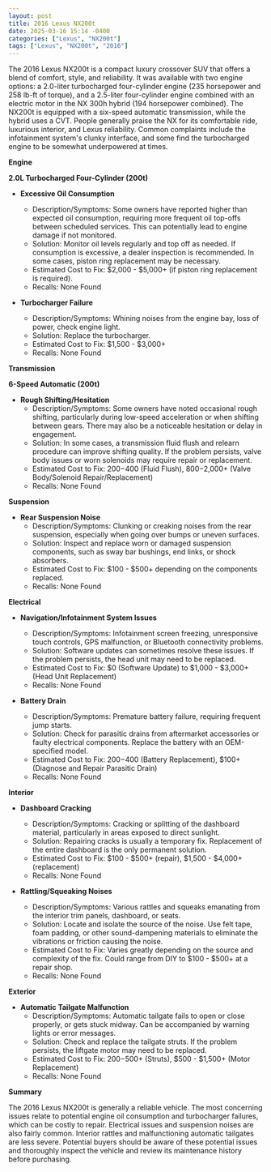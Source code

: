 ```yaml
---
layout: post
title: 2016 Lexus NX200t
date: 2025-03-16 15:14 -0400
categories: ["Lexus", "NX200t"]
tags: ["Lexus", "NX200t", "2016"]
---
```

The 2016 Lexus NX200t is a compact luxury crossover SUV that offers a blend of comfort, style, and reliability. It was available with two engine options: a 2.0-liter turbocharged four-cylinder engine (235 horsepower and 258 lb-ft of torque), and a 2.5-liter four-cylinder engine combined with an electric motor in the NX 300h hybrid (194 horsepower combined). The NX200t is equipped with a six-speed automatic transmission, while the hybrid uses a CVT. People generally praise the NX for its comfortable ride, luxurious interior, and Lexus reliability. Common complaints include the infotainment system's clunky interface, and some find the turbocharged engine to be somewhat underpowered at times.

**Engine**

**2.0L Turbocharged Four-Cylinder (200t)**

*   **Excessive Oil Consumption**
    *   Description/Symptoms: Some owners have reported higher than expected oil consumption, requiring more frequent oil top-offs between scheduled services. This can potentially lead to engine damage if not monitored.
    *   Solution: Monitor oil levels regularly and top off as needed. If consumption is excessive, a dealer inspection is recommended. In some cases, piston ring replacement may be necessary.
    *   Estimated Cost to Fix: $2,000 - $5,000+ (if piston ring replacement is required).
    *   Recalls: None Found

*   **Turbocharger Failure**
    *   Description/Symptoms: Whining noises from the engine bay, loss of power, check engine light.
    *   Solution: Replace the turbocharger.
    *   Estimated Cost to Fix: $1,500 - $3,000+
    *   Recalls: None Found

**Transmission**

**6-Speed Automatic (200t)**

*   **Rough Shifting/Hesitation**
    *   Description/Symptoms: Some owners have noted occasional rough shifting, particularly during low-speed acceleration or when shifting between gears. There may also be a noticeable hesitation or delay in engagement.
    *   Solution: In some cases, a transmission fluid flush and relearn procedure can improve shifting quality. If the problem persists, valve body issues or worn solenoids may require repair or replacement.
    *   Estimated Cost to Fix: $200-$400 (Fluid Flush), $800-$2,000+ (Valve Body/Solenoid Repair/Replacement)
    *   Recalls: None Found

**Suspension**

*   **Rear Suspension Noise**
    *   Description/Symptoms: Clunking or creaking noises from the rear suspension, especially when going over bumps or uneven surfaces.
    *   Solution: Inspect and replace worn or damaged suspension components, such as sway bar bushings, end links, or shock absorbers.
    *   Estimated Cost to Fix: $100 - $500+ depending on the components replaced.
    *   Recalls: None Found

**Electrical**

*   **Navigation/Infotainment System Issues**
    *   Description/Symptoms: Infotainment screen freezing, unresponsive touch controls, GPS malfunction, or Bluetooth connectivity problems.
    *   Solution: Software updates can sometimes resolve these issues. If the problem persists, the head unit may need to be replaced.
    *   Estimated Cost to Fix: $0 (Software Update) to $1,000 - $3,000+ (Head Unit Replacement)
    *   Recalls: None Found

*   **Battery Drain**
    *   Description/Symptoms: Premature battery failure, requiring frequent jump starts.
    *   Solution: Check for parasitic drains from aftermarket accessories or faulty electrical components. Replace the battery with an OEM-specified model.
    *   Estimated Cost to Fix: $200-$400 (Battery Replacement), $100+ (Diagnose and Repair Parasitic Drain)
    *   Recalls: None Found

**Interior**

*   **Dashboard Cracking**
    * Description/Symptoms: Cracking or splitting of the dashboard material, particularly in areas exposed to direct sunlight.
    * Solution: Repairing cracks is usually a temporary fix. Replacement of the entire dashboard is the only permanent solution.
    * Estimated Cost to Fix: $100 - $500+ (repair), $1,500 - $4,000+ (replacement)
    * Recalls: None Found

*   **Rattling/Squeaking Noises**
    *   Description/Symptoms: Various rattles and squeaks emanating from the interior trim panels, dashboard, or seats.
    *   Solution: Locate and isolate the source of the noise. Use felt tape, foam padding, or other sound-dampening materials to eliminate the vibrations or friction causing the noise.
    *   Estimated Cost to Fix: Varies greatly depending on the source and complexity of the fix. Could range from DIY to $100 - $500+ at a repair shop.
    *   Recalls: None Found

**Exterior**

*   **Automatic Tailgate Malfunction**
    *   Description/Symptoms: Automatic tailgate fails to open or close properly, or gets stuck midway. Can be accompanied by warning lights or error messages.
    *   Solution: Check and replace the tailgate struts. If the problem persists, the liftgate motor may need to be replaced.
    *   Estimated Cost to Fix: $200-$500+ (Struts), $500 - $1,500+ (Motor Replacement)
    *   Recalls: None Found

**Summary**

The 2016 Lexus NX200t is generally a reliable vehicle. The most concerning issues relate to potential engine oil consumption and turbocharger failures, which can be costly to repair. Electrical issues and suspension noises are also fairly common. Interior rattles and malfunctioning automatic tailgates are less severe. Potential buyers should be aware of these potential issues and thoroughly inspect the vehicle and review its maintenance history before purchasing.

